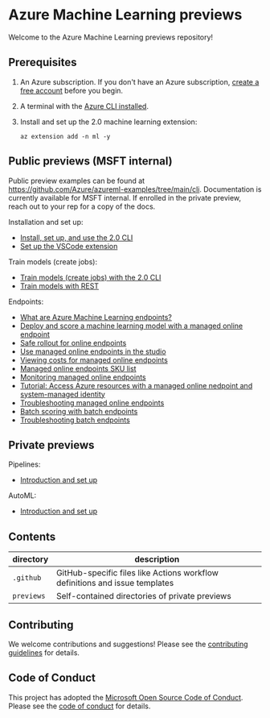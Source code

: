# Azure Machine Learning previews

Welcome to the Azure Machine Learning previews repository!

## Prerequisites

1. An Azure subscription. If you don't have an Azure subscription, [create a free account](https://aka.ms/AMLFree) before you begin.
2. A terminal with the [Azure CLI installed](https://docs.microsoft.com/cli/azure/install-azure-cli).
3. Install and set up the 2.0 machine learning extension:

    ```terminal
    az extension add -n ml -y
    ```

## Public previews (MSFT internal)

Public preview examples can be found at https://github.com/Azure/azureml-examples/tree/main/cli. Documentation is currently available for MSFT internal. If enrolled in the private preview, reach out to your rep for a copy of the docs.

Installation and set up:

- [Install, set up, and use the 2.0 CLI](https://review.docs.microsoft.com/azure/machine-learning/how-to-configure-cli?branch=release-build-2021-azureml)
- [Set up the VSCode extension](https://review.docs.microsoft.com/azure/machine-learning/how-to-setup-vs-code?branch=release-build-2021-azureml)

Train models (create jobs):

- [Train models (create jobs) with the 2.0 CLI](https://review.docs.microsoft.com/azure/machine-learning/how-to-train-cli?branch=release-build-2021-azureml) 
- [Train models with REST](https://review.docs.microsoft.com/azure/machine-learning/how-to-train-with-rest?branch=release-build-2021-azureml)

Endpoints:

- [What are Azure Machine Learning endpoints?](https://review.docs.microsoft.com/azure/machine-learning/concept-endpoints?branch=release-build-2021-azureml)
- [Deploy and score a machine learning model with a managed online endpoint](https://review.docs.microsoft.com/azure/machine-learning/how-to-deploy-managed-online-endpoints?branch=release-build-2021-azureml)
- [Safe rollout for online endpoints](https://review.docs.microsoft.com/azure/machine-learning/how-to-safely-rollout-managed-endpoints?branch=release-build-2021-azureml)
- [Use managed online endpoints in the studio](https://review.docs.microsoft.com/azure/machine-learning/how-to-use-managed-online-endpoint-studio?branch=release-build-2021-azureml) 
- [Viewing costs for managed online endpoints](https://review.docs.microsoft.com/azure/machine-learning/how-to-view-online-endpoints-costs?branch=release-build-2021-azureml)
- [Managed online endpoints SKU list](https://review.docs.microsoft.com/azure/machine-learning/reference-managed-online-endpoints-vm-sku-list?branch=release-build-2021-azureml) 
- [Monitoring managed online endpoints](https://review.docs.microsoft.com/azure/machine-learning/how-to-monitor-online-endpoints?branch=release-build-2021-azureml)
- [Tutorial: Access Azure resources with a managed online nedpoint and system-managed identity](https://review.docs.microsoft.com/azure/machine-learning/tutorial-deploy-managed-endpoints-using-system-managed-identity?branch=release-build-2021-azureml)
- [Troubleshooting managed online endpoints](https://review.docs.microsoft.com/azure/machine-learning/how-to-troubleshoot-managed-online-endpoints?branch=release-build-2021-azureml)
- [Batch scoring with batch endpoints](https://review.docs.microsoft.com/azure/machine-learning/how-to-use-batch-endpoint?branch=release-build-2021-azureml)
- [Troubleshooting batch endpoints](https://review.docs.microsoft.com/azure/machine-learning/how-to-troubleshoot-batch-endpoints?branch=release-build-2021-azureml)

## Private previews

Pipelines:

- [Introduction and set up](previews/pipelines)

AutoML:

- [Introduction and set up](https://github.com/Azure/AutoML-vNext-Preview)

## Contents

|directory|description|
|-|-|
|`.github`|GitHub-specific files like Actions workflow definitions and issue templates|
|`previews`|Self-contained directories of private previews|

## Contributing

We welcome contributions and suggestions! Please see the [contributing guidelines](CONTRIBUTING.md) for details.

## Code of Conduct

This project has adopted the [Microsoft Open Source Code of Conduct](https://opensource.microsoft.com/codeofconduct/). Please see the [code of conduct](CODE_OF_CONDUCT.md) for details.

